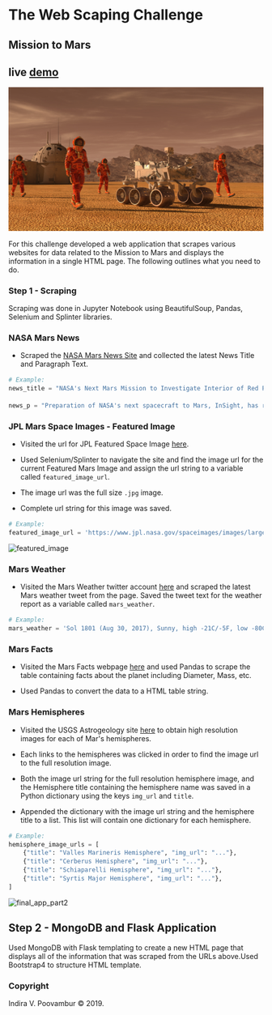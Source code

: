 # The Web Scaping Challenge
## Mission to Mars

## live [demo]()

![mission_to_mars](Images/mission_to_mars.png)

For this challenge developed a web application that scrapes various websites for data related to the Mission to Mars and 
displays the information in a single HTML page. 
The following outlines what you need to do.

### Step 1 - Scraping

Scraping was done in Jupyter Notebook using BeautifulSoup, Pandas, Selenium and Splinter libraries.

### NASA Mars News

* Scraped the [NASA Mars News Site](https://mars.nasa.gov/news/) and collected the latest News Title and Paragraph Text. 

```python
# Example:
news_title = "NASA's Next Mars Mission to Investigate Interior of Red Planet"

news_p = "Preparation of NASA's next spacecraft to Mars, InSight, has ramped up this summer, on course for launch next May from Vandenberg Air Force Base in central California -- the first interplanetary launch in history from America's West Coast."
```

### JPL Mars Space Images - Featured Image

* Visited the url for JPL Featured Space Image [here](https://www.jpl.nasa.gov/spaceimages/?search=&category=Mars).

* Used Selenium/Splinter to navigate the site and find the image url for the current Featured Mars Image and assign the url string to a variable called `featured_image_url`.

* The image url was the full size `.jpg` image.

* Complete url string for this image was saved.

```python
# Example:
featured_image_url = 'https://www.jpl.nasa.gov/spaceimages/images/largesize/PIA16225_hires.jpg'
```

![featured_image](Images/featured_image.PNG)

### Mars Weather

* Visited the Mars Weather twitter account [here](https://twitter.com/marswxreport?lang=en) and scraped the latest Mars weather tweet from the page. Saved the tweet text for the weather report as a variable called `mars_weather`.

```python
# Example:
mars_weather = 'Sol 1801 (Aug 30, 2017), Sunny, high -21C/-5F, low -80C/-112F, pressure at 8.82 hPa, daylight 06:09-17:55'
```

### Mars Facts

* Visited the Mars Facts webpage [here](https://space-facts.com/mars/) and used Pandas to scrape the table containing facts about the planet including Diameter, Mass, etc.

* Used Pandas to convert the data to a HTML table string.


### Mars Hemispheres

* Visited the USGS Astrogeology site [here](https://astrogeology.usgs.gov/search/results?q=hemisphere+enhanced&k1=target&v1=Mars) to obtain high resolution images for each of Mar's hemispheres.

* Each links to the hemispheres was clicked in order to find the image url to the full resolution image.

* Both the image url string for the full resolution hemisphere image, and the Hemisphere title containing the hemisphere name was saved in a Python dictionary using the keys `img_url` and `title`.

* Appended the dictionary with the image url string and the hemisphere title to a list. This list will contain one dictionary for each hemisphere.

```python
# Example:
hemisphere_image_urls = [
    {"title": "Valles Marineris Hemisphere", "img_url": "..."},
    {"title": "Cerberus Hemisphere", "img_url": "..."},
    {"title": "Schiaparelli Hemisphere", "img_url": "..."},
    {"title": "Syrtis Major Hemisphere", "img_url": "..."},
]
```
![final_app_part2](Images/final_app_part2.png)

## Step 2 - MongoDB and Flask Application

Used MongoDB with Flask templating to create a new HTML page that displays all of the information that was scraped from the URLs above.Used Bootstrap4 to structure HTML template.




### Copyright

Indira V. Poovambur © 2019.

